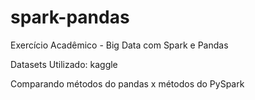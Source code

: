 # spark-pandas
Exercício Acadêmico - Big Data com Spark e Pandas

Datasets Utilizado: kaggle

Comparando métodos do pandas x métodos do PySpark
